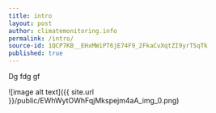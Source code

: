```yaml
---
title: intro
layout: post
author: climatemonitoring.info
permalink: /intro/
source-id: 1QCP7KB__EHxMWiPT6jE74F9_2FkaCvXqtZI9yrTSqTk
published: true
---
```

Dg fdg gf

![image alt text]({{ site.url }}/public/EWhWytOWhFqjMkspejm4aA_img_0.png)

